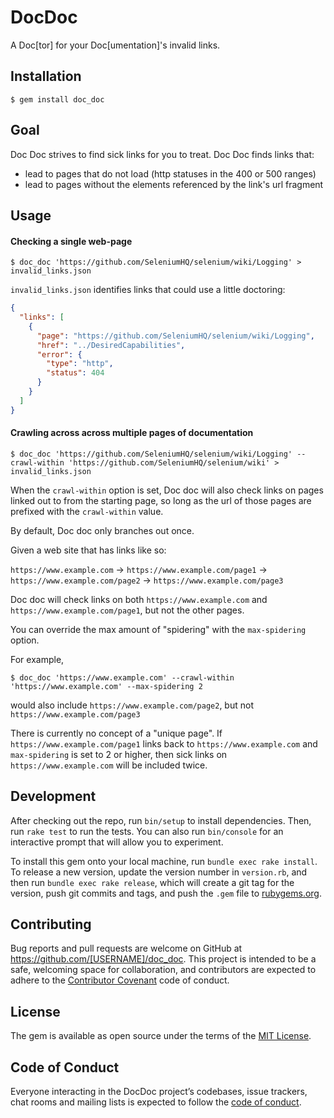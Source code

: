 # DocDoc

A Doc[tor] for your Doc[umentation]'s invalid links.


## Installation

```
$ gem install doc_doc
```

## Goal

Doc Doc strives to find sick links for you to treat. Doc Doc finds links that:

- lead to pages that do not load (http statuses in the 400 or 500 ranges)
- lead to pages without the elements referenced by the link's url fragment


## Usage

#### Checking a single web-page

```
$ doc_doc 'https://github.com/SeleniumHQ/selenium/wiki/Logging' > invalid_links.json
```

`invalid_links.json` identifies links that could use a little doctoring:

```json
{
  "links": [
    {
      "page": "https://github.com/SeleniumHQ/selenium/wiki/Logging",
      "href": "../DesiredCapabilities",
      "error": {
        "type": "http",
        "status": 404
      }
    }
  ]
}
```

#### Crawling across across multiple pages of documentation

```
$ doc_doc 'https://github.com/SeleniumHQ/selenium/wiki/Logging' --crawl-within 'https://github.com/SeleniumHQ/selenium/wiki' > invalid_links.json
```

When the `crawl-within` option is set, Doc doc will also check links on pages linked out to from the starting page, so long as the url of those pages are prefixed with the `crawl-within` value.

By default, Doc doc only branches out once.

Given a web site that has links like so:

`https://www.example.com` -> `https://www.example.com/page1` -> `https://www.example.com/page2` -> `https://www.example.com/page3`

Doc doc will check links on both `https://www.example.com` and `https://www.example.com/page1`, but not the other pages.

You can override the max amount of "spidering" with the `max-spidering` option. 

For example,

`$ doc_doc 'https://www.example.com' --crawl-within 'https://www.example.com' --max-spidering 2`

would also include `https://www.example.com/page2`, but not `https://www.example.com/page3`

There is currently no concept of a "unique page". If `https://www.example.com/page1` links back to `https://www.example.com` and `max-spidering` is set to 2 or higher, then sick links on `https://www.example.com` will be included twice. 


## Development

After checking out the repo, run `bin/setup` to install dependencies. Then, run `rake test` to run the tests. You can also run `bin/console` for an interactive prompt that will allow you to experiment.

To install this gem onto your local machine, run `bundle exec rake install`. To release a new version, update the version number in `version.rb`, and then run `bundle exec rake release`, which will create a git tag for the version, push git commits and tags, and push the `.gem` file to [rubygems.org](https://rubygems.org).


## Contributing

Bug reports and pull requests are welcome on GitHub at https://github.com/[USERNAME]/doc_doc. This project is intended to be a safe, welcoming space for collaboration, and contributors are expected to adhere to the [Contributor Covenant](http://contributor-covenant.org) code of conduct.


## License

The gem is available as open source under the terms of the [MIT License](https://opensource.org/licenses/MIT).


## Code of Conduct

Everyone interacting in the DocDoc project’s codebases, issue trackers, chat rooms and mailing lists is expected to follow the [code of conduct](https://github.com/[USERNAME]/doc_doc/blob/master/CODE_OF_CONDUCT.md).
